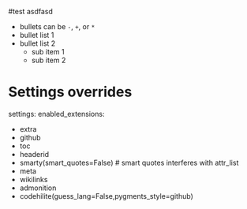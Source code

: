 #test
asdfasd

 - bullets can be `-`, `+`, or `*`
 - bullet list 1
 - bullet list 2
    - sub item 1
    - sub item 2


# Settings overrides
settings:
  enabled_extensions:
- extra
- github
- toc
- headerid
- smarty(smart_quotes=False) # smart quotes interferes with attr_list
- meta
- wikilinks
- admonition
- codehilite(guess_lang=False,pygments_style=github)

